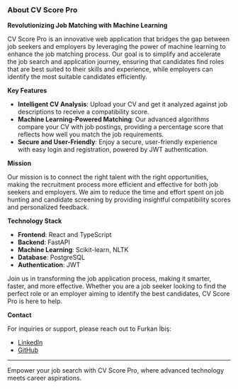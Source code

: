 ### About CV Score Pro

**Revolutionizing Job Matching with Machine Learning**

CV Score Pro is an innovative web application that bridges the gap between job seekers and employers by leveraging the power of machine learning to enhance the job matching process. Our goal is to simplify and accelerate the job search and application journey, ensuring that candidates find roles that are best suited to their skills and experience, while employers can identify the most suitable candidates efficiently.

**Key Features**

- **Intelligent CV Analysis**: Upload your CV and get it analyzed against job descriptions to receive a compatibility score.
- **Machine Learning-Powered Matching**: Our advanced algorithms compare your CV with job postings, providing a percentage score that reflects how well you match the job requirements.
- **Secure and User-Friendly**: Enjoy a secure, user-friendly experience with easy login and registration, powered by JWT authentication.

**Mission**

Our mission is to connect the right talent with the right opportunities, making the recruitment process more efficient and effective for both job seekers and employers. We aim to reduce the time and effort spent on job hunting and candidate screening by providing insightful compatibility scores and personalized feedback.

**Technology Stack**

- **Frontend**: React and TypeScript
- **Backend**: FastAPI
- **Machine Learning**: Scikit-learn, NLTK
- **Database**: PostgreSQL
- **Authentication**: JWT

Join us in transforming the job application process, making it smarter, faster, and more effective. Whether you are a job seeker looking to find the perfect role or an employer aiming to identify the best candidates, CV Score Pro is here to help.

**Contact**

For inquiries or support, please reach out to Furkan İbiş:
- [LinkedIn](https://www.linkedin.com/in/furkanibis/)
- [GitHub](https://github.com/furkannibis)

---

Empower your job search with CV Score Pro, where advanced technology meets career aspirations.
